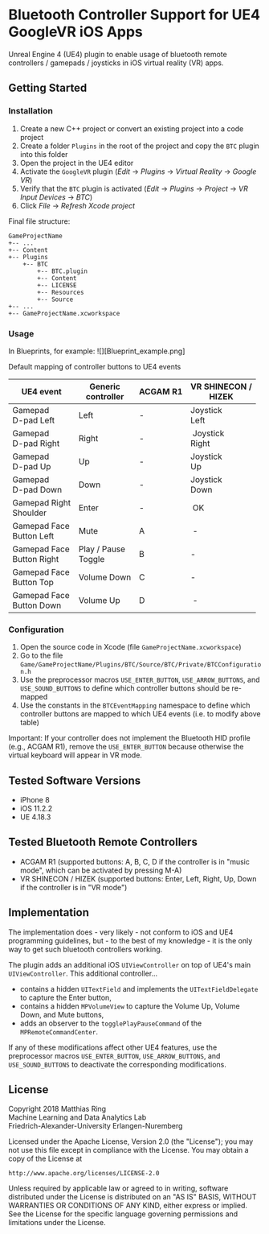 # Bluetooth Controller Support for UE4 GoogleVR iOS Apps

Unreal Engine 4 (UE4) plugin to enable usage of bluetooth remote controllers / gamepads / joysticks in iOS virtual reality (VR) apps.

## Getting Started

### Installation

1. Create a new C++ project or convert an existing project into a code project
2. Create a folder `Plugins` in the root of the project and copy the `BTC` plugin into this folder
3. Open the project in the UE4 editor
4. Activate the `GoogleVR` plugin (*Edit* &rarr; *Plugins* &rarr; *Virtual Reality* &rarr; *Google VR*)
5. Verify that the `BTC` plugin is activated (*Edit* &rarr; *Plugins* &rarr; *Project* &rarr; *VR Input Devices* &rarr; *BTC*)
6. Click *File* &rarr; *Refresh Xcode project*

Final file structure:
```
GameProjectName
+-- ...
+-- Content
+-- Plugins
    +-- BTC
        +-- BTC.plugin
        +-- Content
        +-- LICENSE
        +-- Resources
        +-- Source
+-- ...
+-- GameProjectName.xcworkspace
```

### Usage

In Blueprints, for example: ![][Blueprint_example.png]

Default mapping of controller buttons to UE4 events

| UE4 event | Generic<br/>controller | ACGAM R1 | VR SHINECON /<br/> HIZEK |
|---|---|---|---|
| Gamepad<br/> D-pad Left | Left | - | Joystick<br/> Left |
| Gamepad<br/> D-pad Right | Right | - | Joystick<br/> Right |
| Gamepad<br/> D-pad Up | Up | - | Joystick<br/> Up |
| Gamepad<br/> D-pad Down | Down | - | Joystick<br/> Down |
| Gamepad Right<br/> Shoulder | Enter | - | OK |
| Gamepad Face<br/> Button Left | Mute | A | - |
| Gamepad Face<br/> Button Right | Play / Pause<br/>Toggle | B | - |
| Gamepad Face<br/> Button Top | Volume Down | C | - |
| Gamepad Face<br/> Button Down | Volume Up | D | - |

### Configuration

1. Open the source code in Xcode (file `GameProjectName.xcworkspace`)
2. Go to the file `Game/GameProjectName/Plugins/BTC/Source/BTC/Private/BTCConfiguration.h`
3. Use the preprocessor macros `USE_ENTER_BUTTON`, `USE_ARROW_BUTTONS`, and `USE_SOUND_BUTTONS` to define which controller buttons should be re-mapped
4. Use the constants in the `BTCEventMapping` namespace to define which controller buttons are mapped to which UE4 events (i.e. to modify above table)

Important: If your controller does not implement the Bluetooth HID profile (e.g., ACGAM R1), remove the `USE_ENTER_BUTTON` because otherwise the virtual keyboard will appear in VR mode.

## Tested Software Versions

* iPhone 8
* iOS 11.2.2
* UE 4.18.3

## Tested Bluetooth Remote Controllers

* ACGAM R1 (supported buttons: A, B, C, D if the controller is in "music mode", which can be activated by pressing M-A)
* VR SHINECON / HIZEK (supported buttons: Enter, Left, Right, Up, Down if the controller is in "VR mode")

## Implementation

The implementation does - very likely - not conform to iOS and UE4 programming guidelines, but - to the best of my knowledge - it is the only way to get such bluetooth controllers working.

The plugin adds an additional iOS `UIViewController` on top of UE4's main `UIViewController`. This additional controller...
* contains a hidden `UITextField` and implements the `UITextFieldDelegate` to capture the Enter button,
* contains a hidden `MPVolumeView` to capture the Volume Up, Volume Down, and Mute buttons,
* adds an observer to the `togglePlayPauseCommand` of the `MPRemoteCommandCenter`.

If any of these modifications affect other UE4 features, use the preprocessor macros `USE_ENTER_BUTTON`, `USE_ARROW_BUTTONS`, and `USE_SOUND_BUTTONS` to deactivate the corresponding modifications.

## License

Copyright 2018 Matthias Ring <br/>
Machine Learning and Data Analytics Lab <br/>
Friedrich-Alexander-University Erlangen-Nuremberg

Licensed under the Apache License, Version 2.0 (the "License"); you may not use this file except in compliance with the License.
You may obtain a copy of the License at

    http://www.apache.org/licenses/LICENSE-2.0

Unless required by applicable law or agreed to in writing, software distributed under the License is distributed on an "AS IS" BASIS, WITHOUT WARRANTIES OR CONDITIONS OF ANY KIND, either express or implied. See the License for the specific language governing permissions and limitations under the License.
